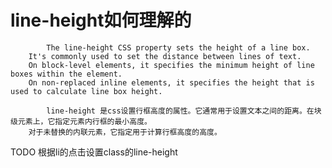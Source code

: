 # line-height如何理解的


            The line-height CSS property sets the height of a line box. 
        It's commonly used to set the distance between lines of text. 
        On block-level elements, it specifies the minimum height of line boxes within the element. 
        On non-replaced inline elements, it specifies the height that is used to calculate line box height.
            
            line-height 是css设置行框高度的属性。它通常用于设置文本之间的距离。在块级元素上，它指定元素内行框的最小高度。
        对于未替换的内联元素，它指定用于计算行框高度的高度。




TODO 根据li的点击设置class的line-height
        


